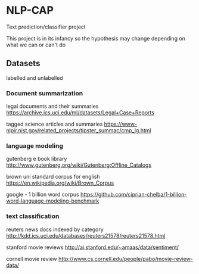 # NLP-CAP
Text prediction/classifier project

This project is in its infancy so the hypothesis may change depending on what we can or can't do

## Datasets
labelled and unlabelled

### Document summarization 

legal documents and their summaries
https://archive.ics.uci.edu/ml/datasets/Legal+Case+Reports

tagged science articles and summaries
https://www-nlpir.nist.gov/related_projects/tipster_summac/cmp_lg.html


### language modeling

gutenberg e book library
http://www.gutenberg.org/wiki/Gutenberg:Offline_Catalogs

brown uni standard corpus for english
https://en.wikipedia.org/wiki/Brown_Corpus

google - 1 billion word corpus
https://github.com/ciprian-chelba/1-billion-word-language-modeling-benchmark


### text classification 

reuters news docs indexed by category
http://kdd.ics.uci.edu/databases/reuters21578/reuters21578.html

stanford movie reviews
http://ai.stanford.edu/~amaas/data/sentiment/

cornell movie review 
http://www.cs.cornell.edu/people/pabo/movie-review-data/
